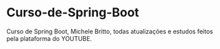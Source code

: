 # Curso-de-Spring-Boot
Curso de Spring Boot, Michele Britto, todas atualizações e estudos feitos pela plataforma do YOUTUBE.
